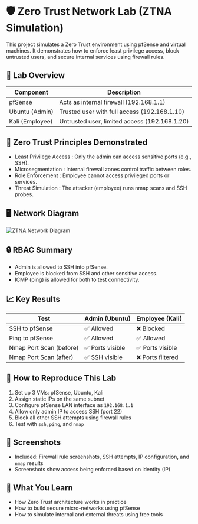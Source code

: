 # 🛡️ Zero Trust Network Lab (ZTNA Simulation)

This project simulates a Zero Trust environment using pfSense and virtual machines. It demonstrates how to enforce least privilege access, block untrusted users, and secure internal services using firewall rules.


## 🔧 Lab Overview

| Component           | Description                                   |
|---------------------|-----------------------------------------------|
|   pfSense           | Acts as internal firewall (192.168.1.1)       |
|   Ubuntu (Admin)    | Trusted user with full access (192.168.1.10)  |
|   Kali (Employee)   | Untrusted user, limited access (192.168.1.20) |


## 🧪 Zero Trust Principles Demonstrated

- Least Privilege Access  : Only the admin can access sensitive ports (e.g., SSH).
- Microsegmentation       : Internal firewall zones control traffic between roles.
- Role Enforcement        : Employee cannot access privileged ports or services.
- Threat Simulation       : The attacker (employee) runs nmap scans and SSH probes.


## 🖥️ Network Diagram

![ZTNA Network Diagram](Network-diagram.png)


## 🔒 RBAC Summary

- Admin is allowed to SSH into pfSense.
- Employee is blocked from SSH and other sensitive access.
- ICMP (ping) is allowed for both to test connectivity.


## 📈 Key Results

| Test                    | Admin (Ubuntu)    | Employee (Kali)     |
|-------------------------|-------------------|---------------------|
| SSH to pfSense          | ✅ Allowed       | ❌ Blocked          |
| Ping to pfSense         | ✅ Allowed       | ✅ Allowed          |
| Nmap Port Scan (before) | ✅ Ports visible | ✅ Ports visible    |
| Nmap Port Scan (after)  | ✅ SSH visible   | ❌ Ports filtered   |


## 🚀 How to Reproduce This Lab

1. Set up 3 VMs: pfSense, Ubuntu, Kali
2. Assign static IPs on the same subnet
3. Configure pfSense LAN interface as `192.168.1.1`
4. Allow only admin IP to access SSH (port 22)
5. Block all other SSH attempts using firewall rules
6. Test with `ssh`, `ping`, and `nmap`


## 📸 Screenshots

- Included: Firewall rule screenshots, SSH attempts, IP configuration, and `nmap` results
- Screenshots show access being enforced based on identity (IP)


## 🧠 What You Learn

- How Zero Trust architecture works in practice
- How to build secure micro-networks using pfSense
- How to simulate internal and external threats using free tools
